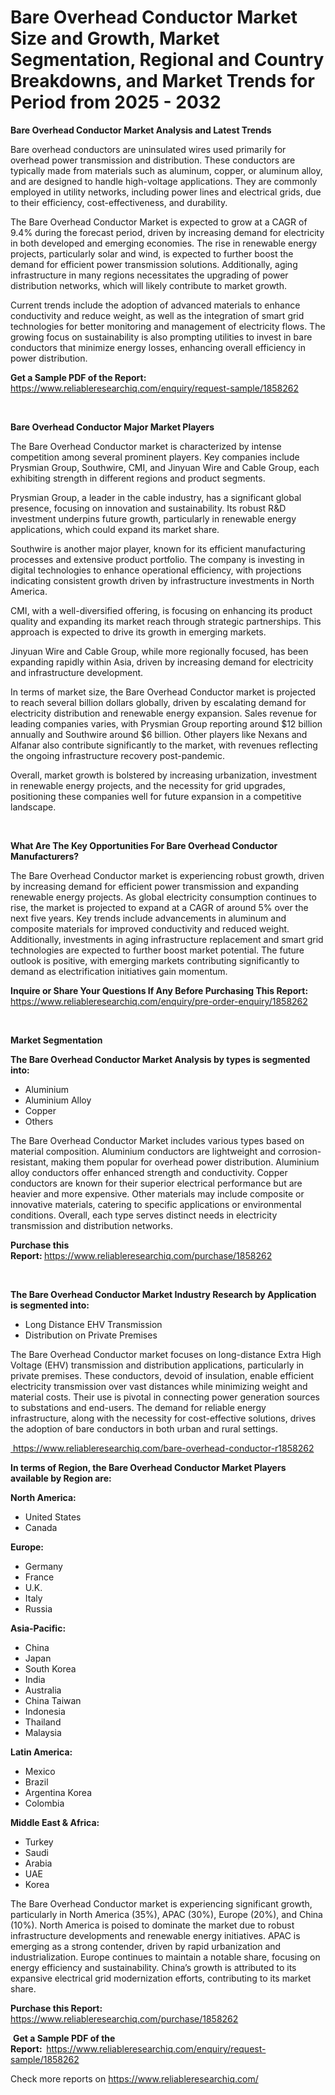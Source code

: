 <p><h1>Bare Overhead Conductor Market Size and Growth, Market Segmentation, Regional and Country Breakdowns, and Market Trends for Period from 2025 -  2032</h1></p><p><strong>Bare Overhead Conductor Market Analysis and Latest Trends</strong></p>
<p><p>Bare overhead conductors are uninsulated wires used primarily for overhead power transmission and distribution. These conductors are typically made from materials such as aluminum, copper, or aluminum alloy, and are designed to handle high-voltage applications. They are commonly employed in utility networks, including power lines and electrical grids, due to their efficiency, cost-effectiveness, and durability.</p><p>The Bare Overhead Conductor Market is expected to grow at a CAGR of 9.4% during the forecast period, driven by increasing demand for electricity in both developed and emerging economies. The rise in renewable energy projects, particularly solar and wind, is expected to further boost the demand for efficient power transmission solutions. Additionally, aging infrastructure in many regions necessitates the upgrading of power distribution networks, which will likely contribute to market growth.</p><p>Current trends include the adoption of advanced materials to enhance conductivity and reduce weight, as well as the integration of smart grid technologies for better monitoring and management of electricity flows. The growing focus on sustainability is also prompting utilities to invest in bare conductors that minimize energy losses, enhancing overall efficiency in power distribution.</p></p>
<p><strong>Get a Sample PDF of the Report:&nbsp;</strong> <a href="https://www.reliableresearchiq.com/enquiry/request-sample/1858262?utm_campaign=2265&utm_medium=2&utm_source=Github&utm_content=ia&utm_term=03042025&utm_id=bare-overhead-conductor">https://www.reliableresearchiq.com/enquiry/request-sample/1858262</a></p>
<p>&nbsp;</p>
<p><strong>Bare Overhead Conductor Major Market Players</strong></p>
<p><p>The Bare Overhead Conductor market is characterized by intense competition among several prominent players. Key companies include Prysmian Group, Southwire, CMI, and Jinyuan Wire and Cable Group, each exhibiting strength in different regions and product segments.</p><p>Prysmian Group, a leader in the cable industry, has a significant global presence, focusing on innovation and sustainability. Its robust R&D investment underpins future growth, particularly in renewable energy applications, which could expand its market share.</p><p>Southwire is another major player, known for its efficient manufacturing processes and extensive product portfolio. The company is investing in digital technologies to enhance operational efficiency, with projections indicating consistent growth driven by infrastructure investments in North America.</p><p>CMI, with a well-diversified offering, is focusing on enhancing its product quality and expanding its market reach through strategic partnerships. This approach is expected to drive its growth in emerging markets.</p><p>Jinyuan Wire and Cable Group, while more regionally focused, has been expanding rapidly within Asia, driven by increasing demand for electricity and infrastructure development.</p><p>In terms of market size, the Bare Overhead Conductor market is projected to reach several billion dollars globally, driven by escalating demand for electricity distribution and renewable energy expansion. Sales revenue for leading companies varies, with Prysmian Group reporting around $12 billion annually and Southwire around $6 billion. Other players like Nexans and Alfanar also contribute significantly to the market, with revenues reflecting the ongoing infrastructure recovery post-pandemic.</p><p>Overall, market growth is bolstered by increasing urbanization, investment in renewable energy projects, and the necessity for grid upgrades, positioning these companies well for future expansion in a competitive landscape.</p></p>
<p>&nbsp;</p>
<p><strong>What Are The Key Opportunities For Bare Overhead Conductor Manufacturers?</strong></p>
<p><p>The Bare Overhead Conductor market is experiencing robust growth, driven by increasing demand for efficient power transmission and expanding renewable energy projects. As global electricity consumption continues to rise, the market is projected to expand at a CAGR of around 5% over the next five years. Key trends include advancements in aluminum and composite materials for improved conductivity and reduced weight. Additionally, investments in aging infrastructure replacement and smart grid technologies are expected to further boost market potential. The future outlook is positive, with emerging markets contributing significantly to demand as electrification initiatives gain momentum.</p></p>
<p><strong>Inquire or Share Your Questions If Any Before Purchasing This Report:</strong> <a href="https://www.reliableresearchiq.com/enquiry/pre-order-enquiry/1858262?utm_campaign=2265&utm_medium=2&utm_source=Github&utm_content=ia&utm_term=03042025&utm_id=bare-overhead-conductor">https://www.reliableresearchiq.com/enquiry/pre-order-enquiry/1858262</a></p>
<p>&nbsp;</p>
<p><strong>Market Segmentation</strong></p>
<p><strong>The Bare Overhead Conductor Market Analysis by types is segmented into:</strong></p>
<p><ul><li>Aluminium</li><li>Aluminium Alloy</li><li>Copper</li><li>Others</li></ul></p>
<p><p>The Bare Overhead Conductor Market includes various types based on material composition. Aluminium conductors are lightweight and corrosion-resistant, making them popular for overhead power distribution. Aluminium alloy conductors offer enhanced strength and conductivity. Copper conductors are known for their superior electrical performance but are heavier and more expensive. Other materials may include composite or innovative materials, catering to specific applications or environmental conditions. Overall, each type serves distinct needs in electricity transmission and distribution networks.</p></p>
<p><strong>Purchase this Report:&nbsp;</strong><a href="https://www.reliableresearchiq.com/purchase/1858262?utm_campaign=2265&utm_medium=2&utm_source=Github&utm_content=ia&utm_term=03042025&utm_id=bare-overhead-conductor">https://www.reliableresearchiq.com/purchase/1858262</a></p>
<p>&nbsp;</p>
<p><strong>The Bare Overhead Conductor Market Industry Research by Application is segmented into:</strong></p>
<p><ul><li>Long Distance EHV Transmission</li><li>Distribution on Private Premises</li></ul></p>
<p><p>The Bare Overhead Conductor market focuses on long-distance Extra High Voltage (EHV) transmission and distribution applications, particularly in private premises. These conductors, devoid of insulation, enable efficient electricity transmission over vast distances while minimizing weight and material costs. Their use is pivotal in connecting power generation sources to substations and end-users. The demand for reliable energy infrastructure, along with the necessity for cost-effective solutions, drives the adoption of bare conductors in both urban and rural settings.</p></p>
<p><a href="https://www.reliableresearchiq.com/bare-overhead-conductor-r1858262?utm_campaign=2265&utm_medium=2&utm_source=Github&utm_content=ia&utm_term=03042025&utm_id=bare-overhead-conductor">&nbsp;https://www.reliableresearchiq.com/bare-overhead-conductor-r1858262</a></p>
<p><strong>In terms of Region, the Bare Overhead Conductor Market Players available by Region are:</strong></p>
<p>
    <p> <strong> North America: </strong>
        <ul>
            <li>United States</li>
            <li>Canada</li>
        </ul>
        </p> 
    <p> <strong> Europe: </strong>
        <ul>
            <li>Germany</li>
            <li>France</li>
            <li>U.K.</li>
            <li>Italy</li>
            <li>Russia</li>
        </ul>
        </p> 
    <p> <strong> Asia-Pacific: </strong>
        <ul>
            <li>China</li>
            <li>Japan</li>
            <li>South Korea</li>
            <li>India</li>
            <li>Australia</li>
            <li>China Taiwan</li>
            <li>Indonesia</li>
            <li>Thailand</li>
            <li>Malaysia</li>
        </ul>
        </p> 
    <p> <strong> Latin America: </strong>
        <ul>
            <li>Mexico</li>
            <li>Brazil</li>
            <li>Argentina Korea</li>
            <li>Colombia</li>
        </ul>
        </p> 
    <p> <strong> Middle East & Africa: </strong>
        <ul>
            <li>Turkey</li>
            <li>Saudi</li>
            <li>Arabia</li>
            <li>UAE</li>
            <li>Korea</li>
        </ul>
    </p>
    </p>
<p><p>The Bare Overhead Conductor market is experiencing significant growth, particularly in North America (35%), APAC (30%), Europe (20%), and China (10%). North America is poised to dominate the market due to robust infrastructure developments and renewable energy initiatives. APAC is emerging as a strong contender, driven by rapid urbanization and industrialization. Europe continues to maintain a notable share, focusing on energy efficiency and sustainability. China’s growth is attributed to its expansive electrical grid modernization efforts, contributing to its market share.</p></p>
<p><strong>Purchase this Report: </strong><a href="https://www.reliableresearchiq.com/purchase/1858262?utm_campaign=2265&utm_medium=2&utm_source=Github&utm_content=ia&utm_term=03042025&utm_id=bare-overhead-conductor">https://www.reliableresearchiq.com/purchase/1858262</a></p>
<p>&nbsp;<strong>Get a Sample PDF of the Report:&nbsp;&nbsp;</strong><a href="https://www.reliableresearchiq.com/enquiry/request-sample/1858262?utm_campaign=2265&utm_medium=2&utm_source=Github&utm_content=ia&utm_term=03042025&utm_id=bare-overhead-conductor">https://www.reliableresearchiq.com/enquiry/request-sample/1858262</a></p>
<p><strong></strong></p>
<p>Check more reports on <a href="https://www.reliableresearchiq.com/?utm_campaign=2265&utm_medium=2&utm_source=Github&utm_content=ia&utm_term=03042025&utm_id=bare-overhead-conductor">https://www.reliableresearchiq.com/</a></p>